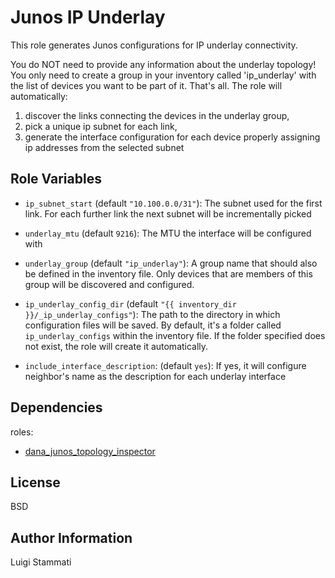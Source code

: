 Junos IP Underlay
=========

This role generates Junos configurations for IP underlay connectivity.

You do NOT need to provide any information about the underlay topology! 
You only need to create a group in your inventory called 'ip_underlay' with the
list of devices you want to be part of it. That's all. The role will automatically:

1. discover the links connecting the devices in the underlay group, 
2. pick a unique ip subnet for each link, 
3. generate the interface configuration for each device properly assigning 
ip addresses from the selected subnet


Role Variables
--------------

* `ip_subnet_start` (default `"10.100.0.0/31"`): The subnet used for the first link. 
For each further link the next subnet will be incrementally picked 
* `underlay_mtu` (default `9216`): The MTU the interface will be configured with
* `underlay_group` (default `"ip_underlay"`): A group name that should also be defined in the inventory file. 
Only devices that are members of this group will be discovered and configured.
* `ip_underlay_config_dir` (default `"{{ inventory_dir }}/_ip_underlay_configs"`): The path to
the directory in which configuration files will be saved. By default, it's a folder
called `ip_underlay_configs` within the inventory file. If the folder specified does 
not exist, the role will create it automatically.

* `include_interface_description`: (default `yes`): If yes, it will configure neighbor's name as the description 
for each underlay interface


Dependencies
------------

roles:

* [dana_junos_topology_inspector](../dana_junos_topology_inspector/README.md)


License
-------

BSD

Author Information
------------------

Luigi Stammati